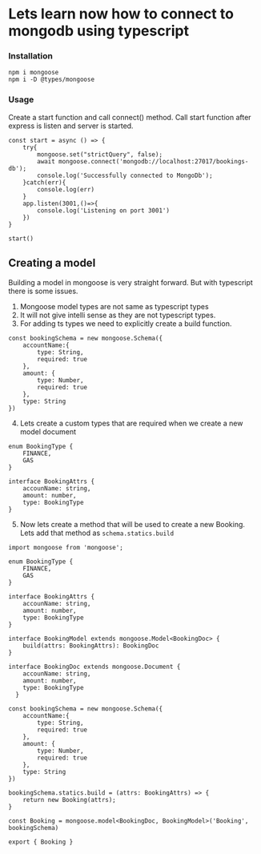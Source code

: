 # Lets learn now how to connect to mongodb using typescript

### Installation

```
npm i mongoose
npm i -D @types/mongoose
```

### Usage

Create a start function and call connect() method. Call start function after express is listen and server is started.

```
const start = async () => {
    try{
        mongoose.set("strictQuery", false);
        await mongoose.connect('mongodb://localhost:27017/bookings-db');
        console.log('Successfully connected to MongoDb');
    }catch(err){
        console.log(err)
    }
    app.listen(3001,()=>{
        console.log('Listening on port 3001')
    })
}

start()
```

## Creating a model

Building a model in mongoose is very straight forward. But with typescript there is some issues. 
1. Mongoose model types are not same as typescript types
2. It will not give intelli sense as they are not typescript types. 
3. For adding ts types we need to explicitly create a build function.

```
const bookingSchema = new mongoose.Schema({
    accountName:{
        type: String,
        required: true
    },
    amount: {
        type: Number,
        required: true
    },
    type: String
})
```

4. Lets create a custom types that are required when we create a new model document
```
enum BookingType {
    FINANCE,
    GAS
}

interface BookingAttrs {
    accounName: string,
    amount: number,
    type: BookingType
}
```

5. Now lets create a method that will be used to create a new Booking. Lets add that method as ```schema.statics.build```

```
import mongoose from 'mongoose';

enum BookingType {
    FINANCE,
    GAS
}

interface BookingAttrs {
    accounName: string,
    amount: number,
    type: BookingType
}

interface BookingModel extends mongoose.Model<BookingDoc> {
    build(attrs: BookingAttrs): BookingDoc
}

interface BookingDoc extends mongoose.Document {
    accounName: string,
    amount: number,
    type: BookingType
  }

const bookingSchema = new mongoose.Schema({
    accountName:{
        type: String,
        required: true
    },
    amount: {
        type: Number,
        required: true
    },
    type: String
})

bookingSchema.statics.build = (attrs: BookingAttrs) => {
    return new Booking(attrs);
}

const Booking = mongoose.model<BookingDoc, BookingModel>('Booking', bookingSchema)

export { Booking }
```